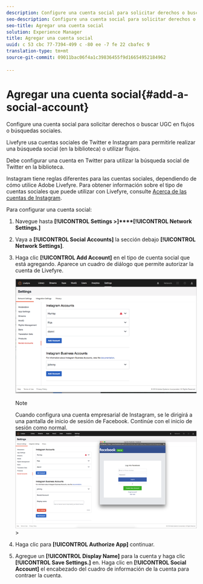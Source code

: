 ```yaml
---
description: Configure una cuenta social para solicitar derechos o buscar UGC en flujos o búsquedas sociales.
seo-description: Configure una cuenta social para solicitar derechos o buscar UGC en flujos o búsquedas sociales.
seo-title: Agregar una cuenta social
solution: Experience Manager
title: Agregar una cuenta social
uuid: c 53 cbc 77-7394-499 c -80 ee -7 fe 22 cbafec 9
translation-type: tm+mt
source-git-commit: 09011bac06f4a1c39836455f9d16654952184962

---
```



# Agregar una cuenta social{#add-a-social-account}

Configure una cuenta social para solicitar derechos o buscar UGC en flujos o búsquedas sociales.

Livefyre usa cuentas sociales de Twitter e Instagram para permitirle realizar una búsqueda social (en la biblioteca) o utilizar flujos.

Debe configurar una cuenta en Twitter para utilizar la búsqueda social de Twitter en la biblioteca.

Instagram tiene reglas diferentes para las cuentas sociales, dependiendo de cómo utilice Adobe Livefyre. Para obtener información sobre el tipo de cuentas sociales que puede utilizar con Livefyre, consulte [Acerca de las cuentas de Instagram](/help/using/c-users-creating-accounts-with-studio-access/t-configure-social-accout-instagram/c-about-instagram-accounts.md#c_about_instagram_accounts).

Para configurar una cuenta social:

1. Navegue hasta **[!UICONTROL Settings >]****[!UICONTROL Network Settings.]**
1. Vaya a **[!UICONTROL Social Accounts]** la sección debajo **[!UICONTROL Network Settings]**.
1. Haga clic **[!UICONTROL Add Account]** en el tipo de cuenta social que está agregando. Aparece un cuadro de diálogo que permite autorizar la cuenta de Livefyre.

   ![](assets/i_settings_social_insta.png)

   >[!NOTE]
   >
   >Cuando configura una cuenta empresarial de Instagram, se le dirigirá a una pantalla de inicio de sesión de Facebook. Continúe con el inicio de sesión como normal. ![](assets/i_insta_biz_facebook_dialog.png) &gt;

1. Haga clic para **[!UICONTROL Authorize App]** continuar.
1. Agregue un **[!UICONTROL Display Name]** para la cuenta y haga clic **[!UICONTROL Save Settings.]** en. Haga clic en **[!UICONTROL Social Account]** el encabezado del cuadro de información de la cuenta para contraer la cuenta.
